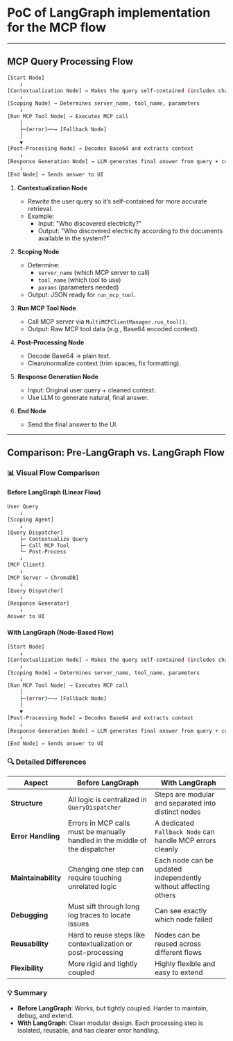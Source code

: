 # PoC of LangGraph implementation for the MCP flow

---

## MCP Query Processing Flow

```bash
[Start Node]
    ↓
[Contextualization Node] → Makes the query self-contained (includes chat history)
    ↓
[Scoping Node] → Determines server_name, tool_name, parameters
    ↓
[Run MCP Tool Node] → Executes MCP call
    │
    ├─(error)──→ [Fallback Node]
    │
    ▼
[Post-Processing Node] → Decodes Base64 and extracts context
    ↓
[Response Generation Node] → LLM generates final answer from query + context
    ↓
[End Node] → Sends answer to UI
```

1. **Contextualization Node**
   - Rewrite the user query so it’s self-contained for more accurate retrieval.
   - Example:
     - Input: "Who discovered electricity?"
     - Output: "Who discovered electricity according to the documents available in the system?"

2. **Scoping Node**
   - Determine:
     - `server_name` (which MCP server to call)
     - `tool_name` (which tool to use)
     - `params` (parameters needed)
   - Output: JSON ready for `run_mcp_tool`.

3. **Run MCP Tool Node**
   - Call MCP server via `MultiMCPClientManager.run_tool()`.
   - Output: Raw MCP tool data (e.g., Base64 encoded context).

4. **Post-Processing Node**
   - Decode Base64 → plain text.
   - Clean/normalize context (trim spaces, fix formatting).

5. **Response Generation Node**
   - Input: Original user query + cleaned context.
   - Use LLM to generate natural, final answer.

6. **End Node**
   - Send the final answer to the UI.

---

## Comparison: Pre-LangGraph vs. LangGraph Flow

### 📊 Visual Flow Comparison

#### Before LangGraph (Linear Flow)

```bash
User Query
    ↓
[Scoping Agent]
    ↓
[Query Dispatcher]
    ├─ Contextualize Query
    ├─ Call MCP Tool
    └─ Post-Process
    ↓
[MCP Client]
    ↓
[MCP Server → ChromaDB]
    ↓
[Query Dispatcher]
    ↓
[Response Generator]
    ↓
Answer to UI
```

#### With LangGraph (Node-Based Flow)

```bash
[Start Node]
    ↓
[Contextualization Node] → Makes the query self-contained (includes chat history)
    ↓
[Scoping Node] → Determines server_name, tool_name, parameters
    ↓
[Run MCP Tool Node] → Executes MCP call
    │
    ├─(error)──→ [Fallback Node]
    │
    ▼
[Post-Processing Node] → Decodes Base64 and extracts context
    ↓
[Response Generation Node] → LLM generates final answer from query + context
    ↓
[End Node] → Sends answer to UI
```

### 🔍 Detailed Differences

| Aspect              | Before LangGraph                                                             | With LangGraph                                                  |
| ------------------- | ---------------------------------------------------------------------------- | --------------------------------------------------------------- |
| **Structure**       | All logic is centralized in `QueryDispatcher`                                | Steps are modular and separated into distinct nodes             |
| **Error Handling**  | Errors in MCP calls must be manually handled in the middle of the dispatcher | A dedicated `Fallback Node` can handle MCP errors cleanly       |
| **Maintainability** | Changing one step can require touching unrelated logic                       | Each node can be updated independently without affecting others |
| **Debugging**       | Must sift through long log traces to locate issues                           | Can see exactly which node failed                               |
| **Reusability**     | Hard to reuse steps like contextualization or post-processing                | Nodes can be reused across different flows                      |
| **Flexibility**     | More rigid and tightly coupled                                               | Highly flexible and easy to extend                              |


### 💡 Summary
- **Before LangGraph**: Works, but tightly coupled. Harder to maintain, debug, and extend.
- **With LangGraph**: Clean modular design. Each processing step is isolated, reusable, and has clearer error handling.